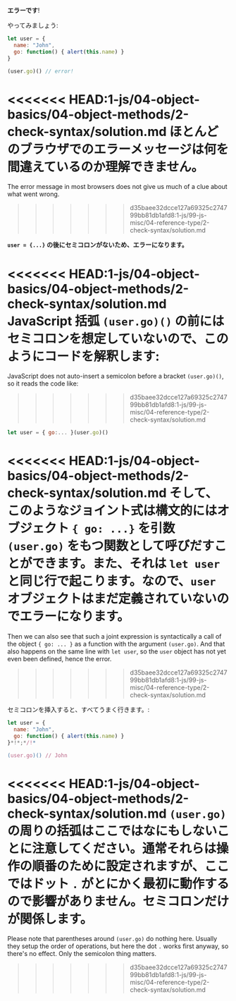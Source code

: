 **エラーです**!

やってみましょう:

```js run
let user = {
  name: "John",
  go: function() { alert(this.name) }
}

(user.go)() // error!
```

<<<<<<< HEAD:1-js/04-object-basics/04-object-methods/2-check-syntax/solution.md
ほとんどのブラウザでのエラーメッセージは何を間違えているのか理解できません。
=======
The error message in most browsers does not give us much of a clue about what went wrong.
>>>>>>> d35baee32dcce127a69325c274799bb81db1afd8:1-js/99-js-misc/04-reference-type/2-check-syntax/solution.md

**`user = {...}` の後にセミコロンがないため、エラーになります。**

<<<<<<< HEAD:1-js/04-object-basics/04-object-methods/2-check-syntax/solution.md
JavaScript 括弧 `(user.go)()` の前にはセミコロンを想定していないので、このようにコードを解釈します:
=======
JavaScript does not auto-insert a semicolon before a bracket `(user.go)()`, so it reads the code like:
>>>>>>> d35baee32dcce127a69325c274799bb81db1afd8:1-js/99-js-misc/04-reference-type/2-check-syntax/solution.md

```js no-beautify
let user = { go:... }(user.go)()
```

<<<<<<< HEAD:1-js/04-object-basics/04-object-methods/2-check-syntax/solution.md
そして、このようなジョイント式は構文的にはオブジェクト `{ go: ...}` を引数 `(user.go)` をもつ関数として呼びだすことができます。また、それは `let user` と同じ行で起こります。なので、`user` オブジェクトはまだ定義されていないのでエラーになります。
=======
Then we can also see that such a joint expression is syntactically a call of the object `{ go: ... }` as a function with the argument `(user.go)`. And that also happens on the same line with `let user`, so the `user` object has not yet even been defined, hence the error.
>>>>>>> d35baee32dcce127a69325c274799bb81db1afd8:1-js/99-js-misc/04-reference-type/2-check-syntax/solution.md

セミコロンを挿入すると、すべてうまく行きます。:

```js run
let user = {
  name: "John",
  go: function() { alert(this.name) }
}*!*;*/!*

(user.go)() // John
```

<<<<<<< HEAD:1-js/04-object-basics/04-object-methods/2-check-syntax/solution.md
`(user.go)` の周りの括弧はここではなにもしないことに注意してください。通常それらは操作の順番のために設定されますが、ここではドット `.` がとにかく最初に動作するので影響がありません。セミコロンだけが関係します。
=======
Please note that parentheses around `(user.go)` do nothing here. Usually they setup the order of operations, but here the dot `.` works first anyway, so there's no effect. Only the semicolon thing matters.
>>>>>>> d35baee32dcce127a69325c274799bb81db1afd8:1-js/99-js-misc/04-reference-type/2-check-syntax/solution.md
